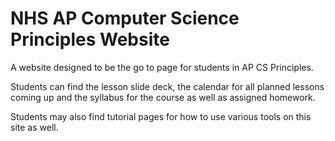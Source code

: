 # NHS AP Computer Science Principles Website

A website designed to be the go to page for students in AP CS Principles.

Students can find the lesson slide deck, the calendar for all planned lessons coming up and the syllabus for the course as well as assigned homework.

Students may also find tutorial pages for how to use various tools on this site as well.
